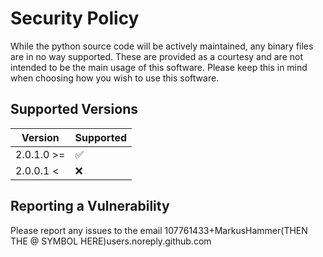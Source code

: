 # Security Policy

While the python source code will be actively maintained, any binary files are in no way supported.
These are provided as a courtesy and are not intended to be the main usage of this software.
Please keep this in mind when choosing how you wish to use this software.

## Supported Versions

| Version    | Supported |
| ---------- | --------- |
| 2.0.1.0 >= | ✅        |
| 2.0.0.1 <  | ❌        |

## Reporting a Vulnerability

Please report any issues to the email 107761433+MarkusHammer(THEN THE @ SYMBOL HERE)users.noreply.github.com
